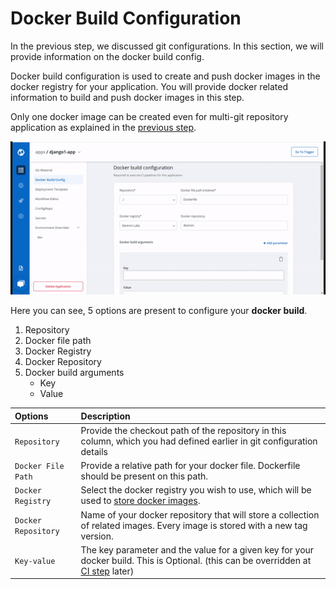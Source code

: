 # Docker Build Configuration



In the previous step, we discussed git configurations. In this section, we will provide information on the docker build config.

Docker build configuration is used to create and push docker images in the docker registry for your application. You will provide docker related information to build and push docker images in this step.

Only one docker image can be created even for multi-git repository application as explained in the [previous step](git-material.md).

![](../images/docker-build-configuration/docker-configuration.gif)

Here you can see, 5 options are present to configure your **docker build**.

1. Repository
2. Docker file path
3. Docker Registry
4. Docker Repository
5. Docker build arguments
   * Key
   * Value

| Options | Description |
| :--- | :--- |
| `Repository` | Provide the checkout path of the repository in this column, which you had defined earlier in git configuration details |
| `Docker File Path` | Provide a relative path for your docker file. Dockerfile should be present on this path. |
| `Docker Registry` | Select the docker registry you wish to use, which will be used to [store docker images](../global-configurations/docker-registries.md). |
| `Docker Repository` | Name of your docker repository that will store a collection of related images. Every image is stored with a new tag version. |
| `Key-value` | The key parameter and the value for a given key for your docker build. This is Optional. \(this can be overridden at [CI step](../deploying-application/triggering-ci.md) later\) |

